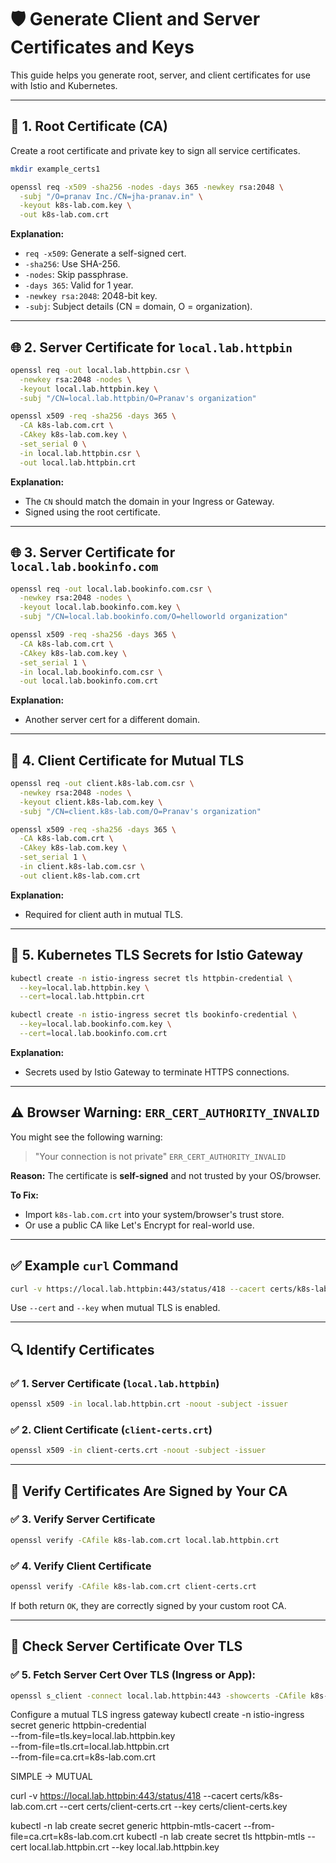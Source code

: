 # 🛡️ Generate Client and Server Certificates and Keys

This guide helps you generate root, server, and client certificates for use with Istio and Kubernetes.

---

## 📌 1. Root Certificate (CA)

Create a root certificate and private key to sign all service certificates.

```bash
mkdir example_certs1

openssl req -x509 -sha256 -nodes -days 365 -newkey rsa:2048 \
  -subj "/O=pranav Inc./CN=jha-pranav.in" \
  -keyout k8s-lab.com.key \
  -out k8s-lab.com.crt
```

**Explanation:**
- `req -x509`: Generate a self-signed cert.
- `-sha256`: Use SHA-256.
- `-nodes`: Skip passphrase.
- `-days 365`: Valid for 1 year.
- `-newkey rsa:2048`: 2048-bit key.
- `-subj`: Subject details (CN = domain, O = organization).

---

## 🌐 2. Server Certificate for `local.lab.httpbin`

```bash
openssl req -out local.lab.httpbin.csr \
  -newkey rsa:2048 -nodes \
  -keyout local.lab.httpbin.key \
  -subj "/CN=local.lab.httpbin/O=Pranav's organization"

openssl x509 -req -sha256 -days 365 \
  -CA k8s-lab.com.crt \
  -CAkey k8s-lab.com.key \
  -set_serial 0 \
  -in local.lab.httpbin.csr \
  -out local.lab.httpbin.crt
```

**Explanation:**
- The `CN` should match the domain in your Ingress or Gateway.
- Signed using the root certificate.

---

## 🌐 3. Server Certificate for `local.lab.bookinfo.com`

```bash
openssl req -out local.lab.bookinfo.com.csr \
  -newkey rsa:2048 -nodes \
  -keyout local.lab.bookinfo.com.key \
  -subj "/CN=local.lab.bookinfo.com/O=helloworld organization"

openssl x509 -req -sha256 -days 365 \
  -CA k8s-lab.com.crt \
  -CAkey k8s-lab.com.key \
  -set_serial 1 \
  -in local.lab.bookinfo.com.csr \
  -out local.lab.bookinfo.com.crt
```

**Explanation:**
- Another server cert for a different domain.

---

## 👤 4. Client Certificate for Mutual TLS

```bash
openssl req -out client.k8s-lab.com.csr \
  -newkey rsa:2048 -nodes \
  -keyout client.k8s-lab.com.key \
  -subj "/CN=client.k8s-lab.com/O=Pranav's organization"

openssl x509 -req -sha256 -days 365 \
  -CA k8s-lab.com.crt \
  -CAkey k8s-lab.com.key \
  -set_serial 1 \
  -in client.k8s-lab.com.csr \
  -out client.k8s-lab.com.crt
```

**Explanation:**
- Required for client auth in mutual TLS.

---

## 🔐 5. Kubernetes TLS Secrets for Istio Gateway

```bash
kubectl create -n istio-ingress secret tls httpbin-credential \
  --key=local.lab.httpbin.key \
  --cert=local.lab.httpbin.crt

kubectl create -n istio-ingress secret tls bookinfo-credential \
  --key=local.lab.bookinfo.com.key \
  --cert=local.lab.bookinfo.com.crt
```

**Explanation:**
- Secrets used by Istio Gateway to terminate HTTPS connections.

---

## ⚠️ Browser Warning: `ERR_CERT_AUTHORITY_INVALID`

You might see the following warning:

> "Your connection is not private"
> `ERR_CERT_AUTHORITY_INVALID`

**Reason:** The certificate is **self-signed** and not trusted by your OS/browser.

**To Fix:**
- Import `k8s-lab.com.crt` into your system/browser's trust store.
- Or use a public CA like Let's Encrypt for real-world use.

---

## ✅ Example `curl` Command

```bash
curl -v https://local.lab.httpbin:443/status/418 --cacert certs/k8s-lab.com.crt 
```

Use `--cert` and `--key` when mutual TLS is enabled.

---


## 🔍 Identify Certificates

### ✅ 1. Server Certificate (`local.lab.httpbin`)
```bash
openssl x509 -in local.lab.httpbin.crt -noout -subject -issuer
```

### ✅ 2. Client Certificate (`client-certs.crt`)
```bash
openssl x509 -in client-certs.crt -noout -subject -issuer
```

---

## 🧾 Verify Certificates Are Signed by Your CA

### ✅ 3. Verify Server Certificate
```bash
openssl verify -CAfile k8s-lab.com.crt local.lab.httpbin.crt
```

### ✅ 4. Verify Client Certificate
```bash
openssl verify -CAfile k8s-lab.com.crt client-certs.crt
```

If both return `OK`, they are correctly signed by your custom root CA.

---

## 🔎 Check Server Certificate Over TLS

### ✅ 5. Fetch Server Cert Over TLS (Ingress or App):
```bash
openssl s_client -connect local.lab.httpbin:443 -showcerts -CAfile k8s-lab.com.crt
```

Configure a mutual TLS ingress gateway
kubectl create -n istio-ingress secret generic httpbin-credential \
  --from-file=tls.key=local.lab.httpbin.key \
  --from-file=tls.crt=local.lab.httpbin.crt \
  --from-file=ca.crt=k8s-lab.com.crt

SIMPLE -> MUTUAL 

curl -v https://local.lab.httpbin:443/status/418 --cacert certs/k8s-lab.com.crt --cert certs/client-certs.crt --key certs/client-certs.key


kubectl -n lab create secret generic httpbin-mtls-cacert --from-file=ca.crt=k8s-lab.com.crt
kubectl -n lab create secret tls httpbin-mtls --cert local.lab.httpbin.crt --key local.lab.httpbin.key

